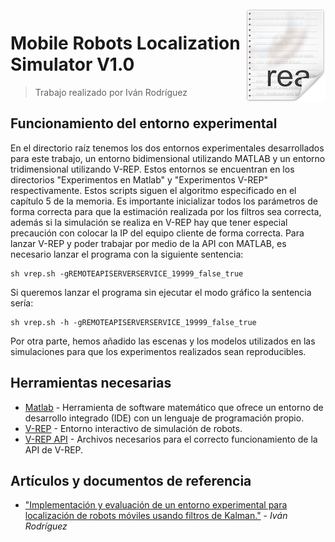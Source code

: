 <img src="icon.png" align="right" />

# Mobile Robots Localization Simulator V1.0
> Trabajo realizado por Iván Rodríguez

## Funcionamiento del entorno experimental

En el directorio raíz tenemos los dos entornos experimentales desarrollados para este trabajo, un entorno bidimensional utilizando MATLAB y un entorno tridimensional utilizando V-REP.
Estos entornos se encuentran en los directorios "Experimentos en Matlab" y "Experimentos V-REP" respectivamente.
Estos scripts siguen el algoritmo especificado en el capítulo 5 de la memoria.
Es importante inicializar todos los parámetros de forma correcta para que la estimación realizada por los filtros sea correcta, además si la simulación se realiza en V-REP hay que tener especial precaución con colocar la IP del equipo cliente de forma correcta.
Para lanzar V-REP y poder trabajar por medio de la API con MATLAB, es necesario lanzar el programa con la siguiente sentencia:

```
sh vrep.sh -gREMOTEAPISERVERSERVICE_19999_false_true

```

Si queremos lanzar el programa sin ejecutar el modo gráfico la sentencia sería:

```
sh vrep.sh -h -gREMOTEAPISERVERSERVICE_19999_false_true

```

Por otra parte, hemos añadido las escenas y los modelos utilizados en las simulaciones para que los experimentos realizados sean reproducibles.

## Herramientas necesarias

- [Matlab](https://www.mathworks.com/products/matlab.html) -  Herramienta de software matemático que ofrece un entorno de desarrollo integrado (IDE) con un lenguaje de programación propio.
- [V-REP](http://www.coppeliarobotics.com/) - Entorno interactivo de simulación de robots.
- [V-REP API](http://www.coppeliarobotics.com/helpFiles/en/apiOverview.htm) - Archivos necesarios para el correcto funcionamiento de la API de V-REP.

## Artículos y documentos de referencia
- ["Implementación y evaluación de un entorno experimental para localización de robots móviles usando filtros de Kalman."](https://riull.ull.es/xmlui/handle/915/2606) - *Iván Rodríguez*
